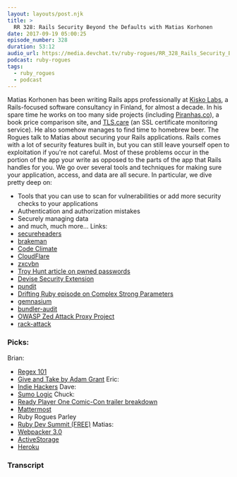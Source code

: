 ```yaml
---
layout: layouts/post.njk
title: >
  RR 328: Rails Security Beyond the Defaults with Matias Korhonen
date: 2017-09-19 05:00:25
episode_number: 328
duration: 53:12
audio_url: https://media.devchat.tv/ruby-rogues/RR_328_Rails_Security_Beyond_the_Defaults_with_Matias_Korhonen.mp3
podcast: ruby-rogues
tags:
  - ruby_rogues
  - podcast
---
```


Matias Korhonen has been writing Rails apps professionally at [Kisko Labs](https://kiskolabs.com), a Rails-focused software consultancy in Finland, for almost a decade. In his spare time he works on too many side projects (including [Piranhas.co](https://piranhas.co)), a book price comparison site, and [TLS.care](https://tls.care) (an SSL certificate monitoring service). He also somehow manages to find time to homebrew beer. The Rogues talk to Matias about securing your Rails applications. Rails comes with a lot of security features built in, but you can still leave yourself open to exploitation if you're not careful. Most of these problems occur in the portion of the app your write as opposed to the parts of the app that Rails handles for you. We go over several tools and techniques for making sure your application, access, and data are all secure. In particular, we dive pretty deep on:

- Tools that you can use to scan for vulnerabilities or add more security checks to your applications
- Authentication and authorization mistakes
- Securely managing data
- and much, much more...
  Links:
- [secureheaders](https://github.com/twitter/secureheaders)
- [brakeman](https://github.com/presidentbeef/brakeman)
- [Code Climate](https://codeclimate.com/)
- [CloudFlare](https://cloudflare.com)
- [zxcvbn](https://github.com/dropbox/zxcvbn)
- [Troy Hunt article on pwned passwords](https://www.troyhunt.com/introducing-306-million-freely-downloadable-pwned-passwords/)
- [Devise Security Extension](https://github.com/phatworx/devise_security_extension)
- [pundit](https://github.com/elabs/pundit)
- [Drifting Ruby episode on Complex Strong Parameters](https://www.driftingruby.com/episodes/complex-strong-parameters)
- [gemnasium](https://gemnasium.com/)
- [bundler-audit](https://github.com/rubysec/bundler-audit)
- [OWASP Zed Attack Proxy Project](https://www.owasp.org/index.php/OWASP_Zed_Attack_Proxy_Project)
- [rack-attack](https://github.com/kickstarter/rack-attack)

### Picks:

Brian:

- [Regex 101](https://regex101.com/)
- [Give and Take by Adam Grant](https://amzn.to/2xmfUv2)
  Eric:
- [Indie Hackers](https://www.indiehackers.com/)
  Dave:
- [Sumo Logic](https://www.sumologic.com/)
  Chuck:
- [Ready Player One Comic-Con trailer breakdown](https://www.youtube.com/watch?v=Trhv4Gi6fy4)
- [Mattermost](https://about.mattermost.com/)
- Ruby Rogues Parley
- [Ruby Dev Summit (FREE)](https://rubydevsummit.com)
  Matias:
- [Webpacker 3.0](https://github.com/rails/webpacker)
- [ActiveStorage](https://github.com/rails/rails/tree/master/activestorage)
- [Heroku](https://heroku.com)

### Transcript
